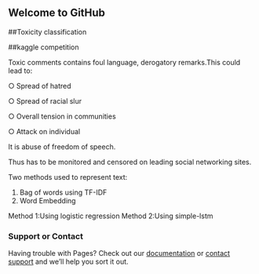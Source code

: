 ## Welcome to GitHub

##Toxicity classification

##kaggle competition

Toxic comments contains foul language, derogatory remarks.This could lead to: 

○ Spread of hatred

○ Spread of racial slur

○ Overall tension in communities

○ Attack on individual 

It is abuse of freedom of speech.

Thus has to be monitored and censored on leading social networking sites. 

Two methods used to represent text: 
1. Bag of words using TF-IDF 
2. Word Embedding

Method 1:Using logistic regression
Method 2:Using simple-lstm

### Support or Contact

Having trouble with Pages? Check out our [documentation](https://help.github.com/categories/github-pages-basics/) or [contact support](https://github.com/contact) and we’ll help you sort it out.
